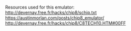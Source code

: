 Resources used for this emulator:
http://devernay.free.fr/hacks/chip8/schip.txt
https://austinmorlan.com/posts/chip8_emulator/
http://devernay.free.fr/hacks/chip8/C8TECH10.HTM#00FF
